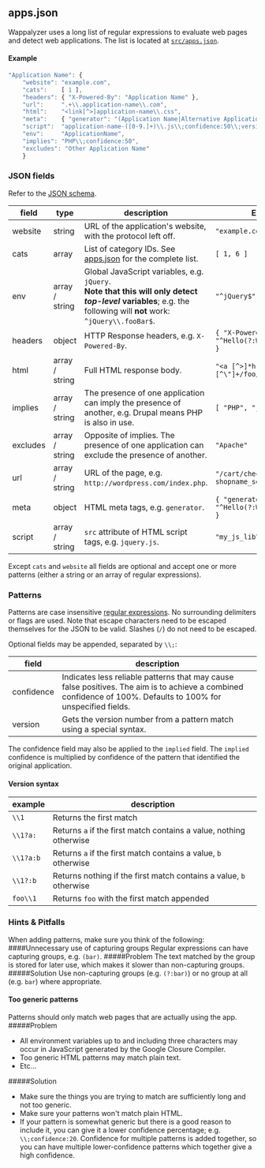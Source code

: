 ## apps.json

Wappalyzer uses a long list of regular expressions to evaluate web pages and detect web applications. The list is located at [`src/apps.json`](https://github.com/AliasIO/Wappalyzer/blob/master/src/apps.json).

#### Example

```javascript
"Application Name": { 
	"website": "example.com", 
	"cats":    [ 1 ], 
	"headers": { "X-Powered-By": "Application Name" },
	"url":     ".+\\.application-name\\.com",
	"html":    "<link[^>]application-name\\.css", 
	"meta":    { "generator": "(Application Name|Alternative Application Name)" },
	"script":  "application-name-([0-9.]+)\\.js\\;confidence:50\\;version:\\1",
	"env":     "ApplicationName",
	"implies": "PHP\\;confidence:50",
	"excludes": "Other Application Name"
	}
```

### JSON fields

Refer to the [JSON schema](https://github.com/ElbertF/Wappalyzer/blob/master/schema.json).

field      | type           | description  | Example
-----------|----------------|--------------|--------------
website    | string         | URL of the application's website, with the protocol left off. | `"example.com"`
cats       | array          | List of category IDs. See [apps.json](https://github.com/AliasIO/Wappalyzer/blob/master/src/apps.json) for the complete list. | `[ 1, 6 ]`
env        | array / string | Global JavaScript variables, e.g. `jQuery`.<br>**Note that this will only detect *top-level* variables**; e.g. the following will **not** work: `^jQuery\\.fooBar$`. | `"^jQuery$"`
headers    | object         | HTTP Response headers, e.g. `X-Powered-By`. | <code>{ "X-Powered-By": "^Hello(?:World&#124;Universe)" }</code>
html       | array / string | Full HTML response body. | `"<a [^>]*href=\"[^\"]+/foo/bar"`
implies    | array / string | The presence of one application can imply the presence of another, e.g. Drupal means PHP is also in use. | `[ "PHP", "jQuery" ]`
excludes   | array / string | Opposite of implies. The presence of one application can exclude the presence of another. | `"Apache"`
url        | array / string | URL of the page, e.g. `http://wordpress.com/index.php`. | `"/cart/checkout\\?(?:.*&)?shopname_sess="`
meta       | object         | HTML meta tags, e.g. `generator`. | <code>{ "generator": "^Hello(?:World&#124;Universe)" }</code>
script     | array / string | `src` attribute of HTML script tags, e.g. `jquery.js`. | `"my_js_lib\\.js"`

Except `cats` and `website` all fields are optional and accept one or more patterns (either a string or an array of regular expressions).

### Patterns

Patterns are case insensitive [regular expressions](https://developer.mozilla.org/en-US/docs/JavaScript/Guide/Regular_Expressions). No surrounding delimiters or flags are used. Note that escape characters need to be escaped themselves for the JSON to be valid. Slashes (`/`) do not need to be escaped.

Optional fields may be appended, separated by `\\;`:

field      | description
-----------|------------
confidence | Indicates less reliable patterns that may cause false positives. The aim is to achieve a combined confidence of 100%. Defaults to 100% for unspecified fields.
version    | Gets the version number from a pattern match using a special syntax.

The confidence field may also be applied to the `implied` field. The `implied` confidence is multiplied by confidence of the pattern that identified the original application.

#### Version syntax

example    | description
-----------|------------
`\\1`      | Returns the first match
`\\1?a:`   | Returns `a` if the first match contains a value, nothing otherwise
`\\1?a:b`  | Returns `a` if the first match contains a value, `b` otherwise
`\\1?:b`   | Returns nothing if the first match contains a value, `b` otherwise
`foo\\1`   | Returns `foo` with the first match appended

### Hints & Pitfalls
When adding patterns, make sure you think of the following:
####Unnecessary use of capturing groups
Regular expressions can have capturing groups, e.g. `(bar)`.
#####Problem
The text matched by the group is stored for later use, which makes it slower than non-capturing groups.
#####Solution
Use non-capturing groups (e.g. `(?:bar)`) or no group at all (e.g. `bar`) where appropriate.
#### Too generic patterns
Patterns should only match web pages that are actually using the app.
#####Problem
- All environment variables up to and including three characters may occur in JavaScript generated by the Google Closure Compiler.
- Too generic HTML patterns may match plain text.
- Etc&hellip;

#####Solution
- Make sure the things you are trying to match are sufficiently long and not too generic.
- Make sure your patterns won't match plain HTML.
- If your pattern is somewhat generic but there is a good reason to include it, you can give it a lower confidence percentage; e.g. `\\;confidence:20`. Confidence for multiple patterns is added together, so you can have multiple lower-confidence patterns which together give a high confidence.